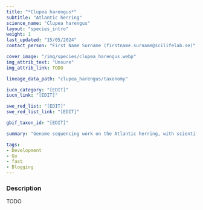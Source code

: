 ```yaml
---
title: "*Clupea harengus*"
subtitle: "Atlantic herring"
science_name: "Clupea harengus"
layout: "species_intro"
weight: 1
last_updated: "15/05/2024"
contact_person: "First Name Surname (firstname.surname@scilifelab.se)"

cover_image: "/img/species/clupea_harengus.webp"
img_attrib_text: "Unsure"
img_attrib_link: TODO

lineage_data_path: "clupea_harengus/taxonomy"

iucn_category: "[EDIT]"
iucn_link: "[EDIT]"

swe_red_list: "[EDIT]"
swe_red_list_link: "[EDIT]"

gbif_taxon_id: "[EDIT]"

summary: "Genome sequencing work on the Atlantic herring, with scientific name Clupea harengus."

tags:
- Development
- Go
- fast
- Blogging
---
```


### Description

TODO
